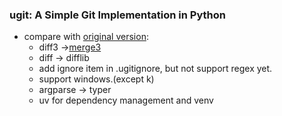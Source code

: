 ### ugit: A Simple Git Implementation in Python

- compare with [original version]((https://www.leshenko.net/p/ugit/#)):
  - diff3 ->[merge3](https://github.com/breezy-team/merge3)
  - diff -> difflib
  - add ignore item in .ugitignore, but not support regex yet.
  - support windows.(except k)
  - argparse -> typer
  - uv for dependency management and venv

